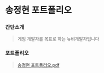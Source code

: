 송정현 포트폴리오
=
### 간단소개
> 게임 개발자를 목표로 하는 뉴비개발자입니다

### 포트폴리오
> [송정현 포트폴리오.pdf](https://github.com/user-attachments/files/18942132/default.pdf)
